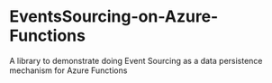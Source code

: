 # EventsSourcing-on-Azure-Functions
A library to demonstrate doing Event Sourcing as a data persistence mechanism for Azure Functions
